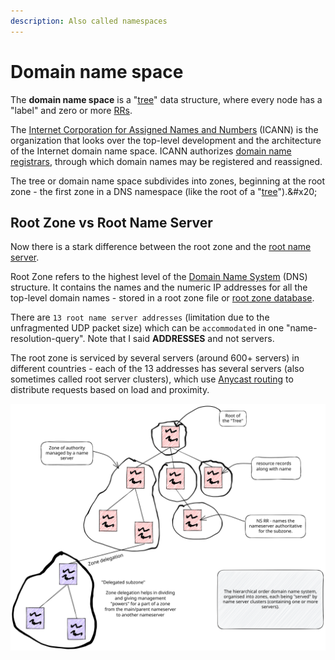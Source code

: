 ```yaml
---
description: Also called namespaces
---
```


# Domain name space

The **domain name space** is a "[tree](https://en.wikipedia.org/wiki/Tree\_\(data\_structure\))" data structure, where every node has a "label" and zero or more [RRs](dns-resource-records.md).&#x20;

The [Internet Corporation for Assigned Names and Numbers](https://en.wikipedia.org/wiki/Internet\_Corporation\_for\_Assigned\_Names\_and\_Numbers) (ICANN) is the organization that looks over the top-level development and the architecture of the Internet domain name space.  ICANN authorizes [domain name registrars](https://en.wikipedia.org/wiki/Domain\_name\_registrar), through which domain names may be registered and reassigned.

The tree or domain name space subdivides into zones, beginning at the root zone - the first zone in a DNS namespace (like the root of a "[tree](https://en.wikipedia.org/wiki/Tree\_\(data\_structure\))").&#x20;

## Root Zone vs Root Name Server

Now there is a stark difference between the root zone and the [root name server](types-of-dns-servers/dns-root-server.md).&#x20;

Root Zone refers to the highest level of the [Domain Name System](https://icannwiki.org/DNS) (DNS) structure. It contains the names and the numeric IP addresses for all the top-level domain names - stored in a root zone file or [root zone database](https://www.iana.org/domains/root/db).

There are `13 root name server addresses` (limitation due to the unfragmented UDP packet size) which can be `accommodated` in one "name-resolution-query". Note that I said **ADDRESSES** and not servers.&#x20;

The root zone is serviced by several servers (around 600+ servers) in different countries - each of the 13 addresses has several servers (also sometimes called root server clusters), which use [Anycast routing](broken-reference) to distribute requests based on load and proximity.&#x20;

<img src="../../.gitbook/assets/file.excalidraw (3).svg" alt="" class="gitbook-drawing">

